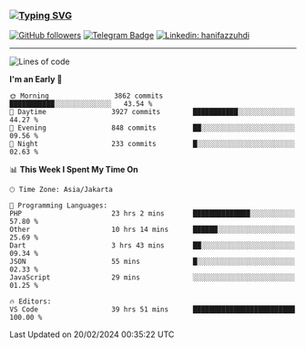 ### [![Typing SVG](https://readme-typing-svg.herokuapp.com?font=lato&size=22&lines=Hi+There+👋)](https://git.io/typing-svg) 

[![GitHub followers](https://img.shields.io/github/followers/hanifazzuhdi?label=Follow&style=social)](https://github.com/hanifazzuhdi/?tab=follow) 
[![Telegram Badge](https://img.shields.io/badge/-hanif0198-blue?style=social&logo=telegram&link=https://www.t.me/hanif0198/)](https://www.t.me/hanif0198/) 
[![Linkedin: hanifazzuhdi](https://img.shields.io/badge/-hanifazzuhdi-blue?style=flat-square&logo=Linkedin&logoColor=white&link=https://www.linkedin.com/in/hanif-az-zuhdi-69688019b/)](https://www.linkedin.com/in/hanif-az-zuhdi-69688019b/) 

<hr/>

<!--START_SECTION:waka-->
![Lines of code](https://img.shields.io/badge/From%20Hello%20World%20I%27ve%20Written-46.6%20million%20lines%20of%20code-blue)

**I'm an Early 🐤** 

```text
🌞 Morning                3862 commits        ███████████░░░░░░░░░░░░░░   43.54 % 
🌆 Daytime                3927 commits        ███████████░░░░░░░░░░░░░░   44.27 % 
🌃 Evening                848 commits         ██░░░░░░░░░░░░░░░░░░░░░░░   09.56 % 
🌙 Night                  233 commits         █░░░░░░░░░░░░░░░░░░░░░░░░   02.63 % 
```


📊 **This Week I Spent My Time On** 

```text
🕑︎ Time Zone: Asia/Jakarta

💬 Programming Languages: 
PHP                      23 hrs 2 mins       ██████████████░░░░░░░░░░░   57.80 % 
Other                    10 hrs 14 mins      ██████░░░░░░░░░░░░░░░░░░░   25.69 % 
Dart                     3 hrs 43 mins       ██░░░░░░░░░░░░░░░░░░░░░░░   09.34 % 
JSON                     55 mins             █░░░░░░░░░░░░░░░░░░░░░░░░   02.33 % 
JavaScript               29 mins             ░░░░░░░░░░░░░░░░░░░░░░░░░   01.25 % 

🔥 Editors: 
VS Code                  39 hrs 51 mins      █████████████████████████   100.00 % 
```


 Last Updated on 20/02/2024 00:35:22 UTC
<!--END_SECTION:waka-->
